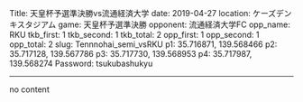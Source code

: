 Title: 天皇杯予選準決勝vs流通経済大学
date: 2019-04-27
location: ケーズデンキスタジアム
game: 天皇杯予選準決勝
opponent: 流通経済大学FC
opp_name: RKU
tkb_first: 1
tkb_second: 1
tkb_total: 2
opp_first: 1
opp_second: 1
opp_total: 2
slug: Tennnohai_semi_vsRKU
p1: 35.716871, 139.568466
p2: 35.717128, 139.567786
p3: 35.717730, 139.568953
p4: 35.717987, 139.568274
Password: tsukubashukyu



---
no content

